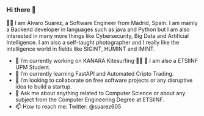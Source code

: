 ### Hi there 👋
👨‍💻
I am Álvaro Suárez, a Software Engineer from Madrid, Spain. I am mainly a Backend developer in languages such as java and Python but I am also interested in many more things like Cybersecurity, Big Data and Artificial Intelligence.
I am also a self-taught photographer and I really like the intelligence world in fields like SIGINT, HUMINT and IMINT.

- 🔭 I’m currently working on KANARA Kitesurfing  🏄‍♂️ 🤙 I am also a ETSIINF UPM Student.
- 🌱 I’m currently learning FastAPI and Automated Cripto Trading.
- 👯 I’m looking to collaborate on free software projects or any disruptive idea to build a startup.
- 💬 Ask me about anything related to Computer Science or about any subject from the Computer Engineering Degree at ETSIINF.
- 📫 How to reach me: Twitter: @suarez605

<!--
**suarez605/suarez605** is a ✨ _special_ ✨ repository because its `README.md` (this file) appears on your GitHub profile.

Here are some ideas to get you started:

- 🔭 I’m currently working on ...
- 🌱 I’m currently learning ...
- 👯 I’m looking to collaborate on ...
- 🤔 I’m looking for help with ...
- 💬 Ask me about ...
- 📫 How to reach me: ...
- 😄 Pronouns: ...
- ⚡ Fun fact: ...
-->
